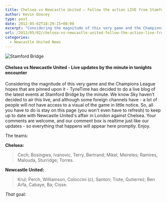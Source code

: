 ```yaml
---
title: Chelsea vs Newcastle United – Follow the action LIVE from Stamford Bridge
author: Kevin Doocey
type: post
date: 2012-05-02T18:29:15+00:00
excerpt: "Considering the magnitude of this very game and the Champions League hopes that are pinned upon it - TyneTime has decided to do a live blog of the latest events at Stamford Bridge.."
url: /2012/05/02/chelsea-vs-newcastle-united-follow-the-action-live-from-stamford-bridge/
categories:
  - Newcastle United News
---
```


![Stamford Bridge](https://www.tynetime.com/wp-content/uploads/2012/05/Stamford-Bridge-Chelsea.jpg "Stamford-Bridge-Chelsea")

#### Chelsea vs Newcastle United - Live updates by the minute in tonights encounter

Considering the magnitude of this very game and the Champions League hopes that are pinned upon it - TyneTime has decided to do a live blog of the latest events at Stamford Bridge by the minute. We know Sky haven't decided to air this live, and although some foreign channels have - a lot of people will not have access to a visual of the game in little notice. So, all you have to do is stay on this page (you won't even have to refresh) to keep up to date with Newcastle United's affair in London against Chelsea. Your comments are welcome, and our comment box is realtime just like our updates - so everything that happens will appear here promptly. Enjoy.

The teams:

**Chelsea:**

> Cech; Bosingwa, Ivanovic, Terry, Bertrand; Mikel, Meireles; Ramires, Malouda, Sturridge; Torres.

**Newcastle United:**

> Krul; Perch, Williamson, Coloccini (c), Santon; Tiote, Gutierrez; Ben Arfa, Cabaye, Ba; Cisse.

_That_ goal:
